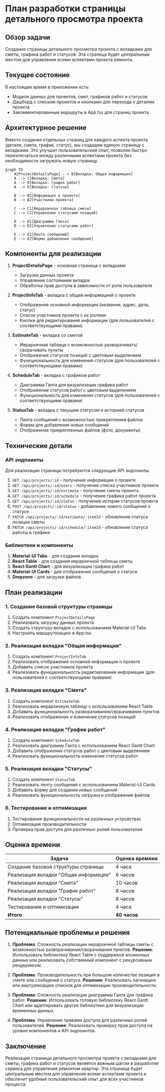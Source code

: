 # План разработки страницы детального просмотра проекта

## Обзор задачи

Создание страницы детального просмотра проекта с вкладками для сметы, графика работ и статусов. Эта страница будет центральным местом для управления всеми аспектами проекта ремонта.

## Текущее состояние

В настоящее время в приложении есть:
- Модели данных для проектов, смет, графиков работ и статусов
- Дашборд с списком проектов и кнопками для перехода к деталям проекта
- Закомментированные маршруты в App.tsx для страниц проекта

## Архитектурное решение

Вместо создания отдельных страниц для каждого аспекта проекта (детали, смета, график, статус), мы создадим единую страницу с вкладками. Это улучшит пользовательский опыт, позволяя быстро переключаться между различными аспектами проекта без необходимости загружать новую страницу.

```mermaid
graph TD
    A[ProjectDetailsPage] --> B[Вкладка: Общая информация]
    A --> C[Вкладка: Смета]
    A --> D[Вкладка: График работ]
    A --> E[Вкладка: Статусы]
    
    B --> B1[Информация о проекте]
    B --> B2[Участники проекта]
    
    C --> C1[Иерархичная таблица сметы]
    C --> C2[Управление статусами позиций]
    
    D --> D1[Диаграмма Ганта]
    D --> D2[Управление статусами работ]
    
    E --> E1[Лента сообщений]
    E --> E2[Форма добавления сообщения]
```

## Компоненты для реализации

1. **ProjectDetailsPage** - основная страница с вкладками
   - Загрузка данных проекта
   - Управление состоянием вкладок
   - Обработка прав доступа в зависимости от роли пользователя

2. **ProjectInfoTab** - вкладка с общей информацией о проекте
   - Отображение основной информации (название, адрес, даты, статус)
   - Список участников проекта с их ролями
   - Кнопки для редактирования информации (для пользователей с соответствующими правами)

3. **EstimateTab** - вкладка со сметой
   - Иерархичная таблица с возможностью разворачивать/сворачивать пункты
   - Отображение статусов позиций с цветовым выделением
   - Функциональность для изменения статусов (для пользователей с соответствующими правами)

4. **ScheduleTab** - вкладка с графиком работ
   - Диаграмма Ганта для визуализации графика работ
   - Отображение статусов работ с цветовым выделением
   - Функциональность для изменения статусов (для пользователей с соответствующими правами)

5. **StatusTab** - вкладка с текущим статусом и историей статусов
   - Лента сообщений с возможностью прикрепления файлов
   - Форма для добавления новых сообщений
   - Отображение прикрепленных файлов (фото, документы)

## Технические детали

### API эндпоинты

Для реализации страницы потребуются следующие API эндпоинты:

1. `GET /api/projects/:id` - получение информации о проекте
2. `GET /api/projects/:id/users` - получение списка участников проекта
3. `GET /api/projects/:id/estimate` - получение сметы проекта
4. `GET /api/projects/:id/schedule` - получение графика работ проекта
5. `GET /api/projects/:id/status` - получение истории статусов проекта
6. `POST /api/projects/:id/status` - добавление нового сообщения о статусе
7. `PATCH /api/projects/:id/estimate/:itemId` - обновление статуса позиции сметы
8. `PATCH /api/projects/:id/schedule/:itemId` - обновление статуса работы в графике

### Библиотеки и компоненты

1. **Material-UI Tabs** - для создания вкладок
2. **React Table** - для создания иерархичной таблицы сметы
3. **React Gantt Chart** - для визуализации графика работ
4. **Material-UI Cards** - для отображения сообщений о статусе
5. **Dropzone** - для загрузки файлов

## План реализации

### 1. Создание базовой структуры страницы

1. Создать компонент `ProjectDetailsPage`
2. Реализовать загрузку данных проекта
3. Создать структуру вкладок с использованием Material-UI Tabs
4. Настроить маршрутизацию в App.tsx

### 2. Реализация вкладки "Общая информация"

1. Создать компонент `ProjectInfoTab`
2. Реализовать отображение основной информации о проекте
3. Добавить список участников проекта
4. Реализовать функциональность редактирования информации (для пользователей с соответствующими правами)

### 3. Реализация вкладки "Смета"

1. Создать компонент `EstimateTab`
2. Реализовать иерархичную таблицу с использованием React Table
3. Добавить функциональность разворачивания/сворачивания пунктов
4. Реализовать отображение и изменение статусов позиций

### 4. Реализация вкладки "График работ"

1. Создать компонент `ScheduleTab`
2. Реализовать диаграмму Ганта с использованием React Gantt Chart
3. Добавить отображение статусов работ с цветовым выделением
4. Реализовать функциональность изменения статусов работ

### 5. Реализация вкладки "Статусы"

1. Создать компонент `StatusTab`
2. Реализовать ленту сообщений с использованием Material-UI Cards
3. Добавить форму для создания новых сообщений
4. Реализовать функциональность загрузки и отображения файлов

### 6. Тестирование и оптимизация

1. Тестирование функциональности на различных устройствах
2. Оптимизация производительности
3. Проверка прав доступа для различных ролей пользователей

## Оценка времени

| Задача | Оценка времени |
|--------|----------------|
| Создание базовой структуры страницы | 4 часа |
| Реализация вкладки "Общая информация" | 6 часов |
| Реализация вкладки "Смета" | 10 часов |
| Реализация вкладки "График работ" | 8 часов |
| Реализация вкладки "Статусы" | 8 часов |
| Тестирование и оптимизация | 4 часа |
| **Итого** | **40 часов** |

## Потенциальные проблемы и решения

1. **Проблема**: Сложность реализации иерархичной таблицы сметы с возможностью разворачивания/сворачивания пунктов.
   **Решение**: Использовать библиотеку React Table с поддержкой вложенных данных или реализовать собственный компонент с рекурсивным рендерингом.

2. **Проблема**: Производительность при большом количестве позиций в смете или сообщений о статусе.
   **Решение**: Реализовать пагинацию или виртуализацию списков для оптимизации производительности.

3. **Проблема**: Сложность реализации диаграммы Ганта для графика работ.
   **Решение**: Использовать готовую библиотеку React Gantt Chart или адаптировать другие библиотеки для визуализации временных данных.

4. **Проблема**: Управление правами доступа для различных ролей пользователей.
   **Решение**: Реализовать проверку прав доступа на уровне компонентов и API эндпоинтов.

## Заключение

Реализация страницы детального просмотра проекта с вкладками для сметы, графика работ и статусов является важным шагом в разработке сервиса для управления ремонтом квартир. Эта страница будет центральным местом для управления всеми аспектами проекта и обеспечит удобный пользовательский опыт для всех участников процесса.